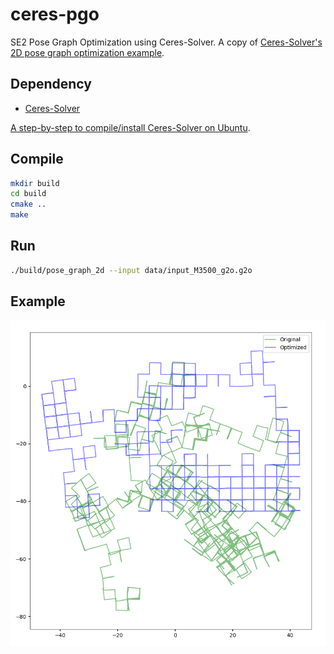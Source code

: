 # ceres-pgo

SE2 Pose Graph Optimization using Ceres-Solver. A copy of [Ceres-Solver's 2D pose graph optimization example](https://github.com/ceres-solver/ceres-solver/tree/master/examples/slam/pose_graph_2d).


## Dependency

- [Ceres-Solver](http://ceres-solver.org/installation.html)

[A step-by-step to compile/install Ceres-Solver on Ubuntu](https://towardsdatascience.com/how-to-create-a-c-project-using-ceres-solver-f3d67c8044f3).


## Compile

```sh
mkdir build
cd build
cmake ..
make
```

## Run

```sh
./build/pose_graph_2d --input data/input_M3500_g2o.g2o
```

## Example

![](images/M3500.png)


